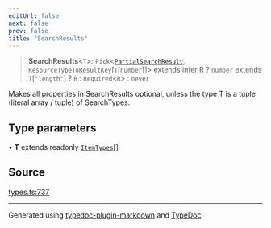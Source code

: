 ```yaml
---
editUrl: false
next: false
prev: false
title: "SearchResults"
---
```


> **SearchResults**\<`T`\>: `Pick`\<[`PartialSearchResult`](/api/type-aliases/partialsearchresult/), `ResourceTypeToResultKey`\[`T`\[`number`\]\]\> extends infer R ? `number` extends `T`\[`"length"`\] ? `R` : `Required`\<`R`\> : `never`

Makes all properties in SearchResults optional, unless the type T is a tuple (literal array / tuple) of SearchTypes.

## Type parameters

• **T** extends readonly [`ItemTypes`](/api/type-aliases/itemtypes/)[]

## Source

[types.ts:737](https://github.com/fostertheweb/spotify-web-sdk/blob/b2835c1/src/types.ts#L737)

***

Generated using [typedoc-plugin-markdown](https://www.npmjs.com/package/typedoc-plugin-markdown) and [TypeDoc](https://typedoc.org/)
